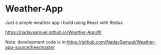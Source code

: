# Weather-App
Just a simple weather app i build using React with Redux.

https://nadavsamuel.github.io/Weather-App/#/

Note: development code is in:https://github.com/NadavSamuel/Weather-app-source/tree/master
